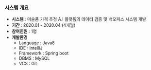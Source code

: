 ### 시스템 개요
* <b>시스템</b> : 미술품 가격 추정 A.I 플랫폼의 데이터 검증 및 백오피스 시스템 개발
* <b>기간</b> : 2020.01 - 2020.04 (4개월)
* <b>참여인원</b> : 1명
* <b>개발환경</b>
  - Language : Java8
  - IDE : IntelliJ
  - Framework : Spring boot
  - DBMS : MySQL
  - VCS : Git
